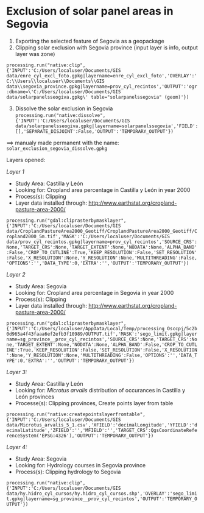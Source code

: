 # Exclusion of solar panel areas in Segovia
1. Exporting the selected feature of Segovia as a geopackage
2. Clipping solar exclusion with Segovia province (input layer is info, output layer was zone)

```processing.run("native:clip", {'INPUT':'C:/Users/localuser/Documents/GIS data/enre_cyl_excl_foto.gpkg|layername=enre_cyl_excl_foto','OVERLAY':'C:\\Users\\localuser\\Documents\\GIS data\\segovia_province.gpkg|layername=prov_cyl_recintos','OUTPUT':'ogr:dbname=\'C:/Users/localuser/Documents/GIS data/solarpanelsseogiva.gpkg\' table="solarpanelssegovia" (geom)'})```

3. Dissolve the solar exclusion in Segovia
```processing.run("native:dissolve", {'INPUT':'C:/Users/localuser/Documents/GIS data/solarpanelsseogiva.gpkg|layername=solarpanelssegovia','FIELD':[],'SEPARATE_DISJOINT':False,'OUTPUT':'TEMPORARY_OUTPUT'})```

==> manualy made permanent with the name: `solar_exclusion_segovia_dissolve.gpkg`

Layers opened:

*Layer 1*
- Study Area: Castilla y León
- Looking for: Cropland area percentage in Castilla y León in year 2000
- Process(s): Clipping
- Layer data installed through: http://www.earthstat.org/cropland-pasture-area-2000/ 

```processing.run("gdal:cliprasterbymasklayer", {'INPUT':'C:/Users/localuser/Documents/GIS data/CroplandPastureArea2000_Geotiff/CroplandPastureArea2000_Geotiff/Cropland2000_5m.tif','MASK':'C:/Users/localuser/Documents/GIS data/prov_cyl_recintos.gpkg|layername=prov_cyl_recintos','SOURCE_CRS':None,'TARGET_CRS':None,'TARGET_EXTENT':None,'NODATA':None,'ALPHA_BAND':False,'CROP_TO_CUTLINE':True,'KEEP_RESOLUTION':False,'SET_RESOLUTION':False,'X_RESOLUTION':None,'Y_RESOLUTION':None,'MULTITHREADING':False,'OPTIONS':'','DATA_TYPE':0,'EXTRA':'','OUTPUT':'TEMPORARY_OUTPUT'})```


*Layer 2* 
- Study Area: Segovia
- Looking for: Cropland area percentage in Segovia in year 2000
- Process(s): Clipping
- Layer data installed through: http://www.earthstat.org/cropland-pasture-area-2000/


 ```processing.run("gdal:cliprasterbymasklayer", {'INPUT':'C:/Users/localuser/AppData/Local/Temp/processing_Osccpj/5c2b0d965a4f43faaa6ef2efb3f10989/OUTPUT.tif','MASK':'sego_limit.gpkg|layername=sg_province__prov_cyl_recintos','SOURCE_CRS':None,'TARGET_CRS':None,'TARGET_EXTENT':None,'NODATA':None,'ALPHA_BAND':False,'CROP_TO_CUTLINE':True,'KEEP_RESOLUTION':False,'SET_RESOLUTION':False,'X_RESOLUTION':None,'Y_RESOLUTION':None,'MULTITHREADING':False,'OPTIONS':'','DATA_TYPE':0,'EXTRA':'','OUTPUT':'TEMPORARY_OUTPUT'})```



*Layer 3:*
- Study Area: Castilla y León
- Looking for: _Microtus arvalis_ distribution of occurances in Castilla y León provinces
- Processe(s): Clipping provinces, Create points layer from table

```processing.run("native:createpointslayerfromtable", {'INPUT':'C:/Users/localuser/Documents/GIS data/Microtus_arvalis_5_1.csv','XFIELD':'decimalLongitude','YFIELD':'decimalLatitude','ZFIELD':'','MFIELD':'','TARGET_CRS':QgsCoordinateReferenceSystem('EPSG:4326'),'OUTPUT':'TEMPORARY_OUTPUT'})```


*Layer 4:*
- Study Area: Segovia
- Looking for: Hydrology courses in Segovia province
- Process(s): Clipping hydrology to Segovia

```processing.run("native:clip", {'INPUT':'C:/Users/localuser/Documents/GIS data/hy.hidro_cyl_cursos/hy.hidro_cyl_cursos.shp','OVERLAY':'sego_limit.gpkg|layername=sg_province__prov_cyl_recintos','OUTPUT':'TEMPORARY_OUTPUT'})```


